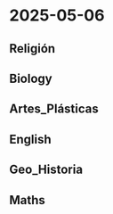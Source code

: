 # 2025-05-06 <!-- markmap: foldAll -->

## Religión

## Biology

## Artes_Plásticas

## English

## Geo_Historia

## Maths


